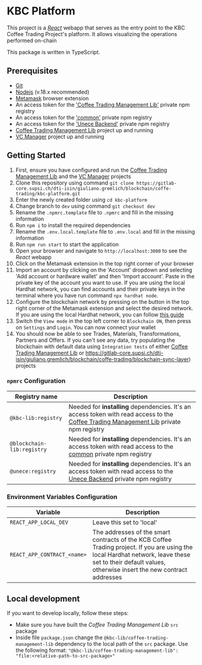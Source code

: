 # KBC Platform

This project is a [_React_](https://reactjs.org/) webapp that serves as the entry point to the KBC Coffee Trading Project's platform. It allows visualizing the operations performed on-chain

This package is written in TypeScript.

## Prerequisites

- [Git](https://git-scm.com/)
- [Nodejs](https://nodejs.org/en) (v.18.x recommended)
- [Metamask](https://metamask.io/) browser extension
- An access token for the ['Coffee Trading Management Lib'](https://gitlab-core.supsi.ch/dti-isin/giuliano.gremlich/blockchain/one-lib-to-rule-them-all/coffee-trading-management-lib) private npm registry
- An access token for the ['common'](https://gitlab-core.supsi.ch/dti-isin/giuliano.gremlich/blockchain/one_lib_to_rule_them_all) private npm registry
- An access token for the ['Unece Backend'](https://gitlab-core.supsi.ch/dti-isin/giuliano.gremlich/blockchain/coffe-trading/unece-backend) private npm registry
- [Coffee Trading Management Lib](https://gitlab-core.supsi.ch/dti-isin/giuliano.gremlich/blockchain/one-lib-to-rule-them-all/coffee-trading-management-lib) project up and running
- [VC Manager](https://gitlab-core.supsi.ch/dti-isin/giuliano.gremlich/blockchain/coffe-trading/vc-manager) project up and running

## Getting Started

1. First, ensure you have configured and run the [Coffee Trading Management Lib](https://gitlab-core.supsi.ch/dti-isin/giuliano.gremlich/blockchain/one-lib-to-rule-them-all/coffee-trading-management-lib) and the [VC Manager](https://gitlab-core.supsi.ch/dti-isin/giuliano.gremlich/blockchain/coffe-trading/vc-manager) projects 
2. Clone this repository using command `git clone https://gitlab-core.supsi.ch/dti-isin/giuliano.gremlich/blockchain/coffe-trading/kbc-platform.git`
3. Enter the newly created folder using `cd kbc-platform`
4. Change branch to `dev` using command `git checkout dev`
5. Rename the `.npmrc.template` file to `.npmrc` and fill in the missing information 
6. Run `npm i` to install the required dependencies 
7. Rename the `.env.local.template` file to `.env.local` and fill in the missing information 
8. Run `npm run start` to start the application 
9. Open your browser and navigate to `http://localhost:3000` to see the _React_ webapp 
10. Click on the Metamask extension in the top right corner of your browser 
11. Import an account by clicking on the 'Account' dropdown and selecting 'Add account or hardware wallet' and then 'Import account'. Paste in the private key of the account you want to use. If you are using the local Hardhat network, you can find accounts and their private keys in the terminal where you have run command `npx hardhat node`. 
12. Configure the blockchain network by pressing on the button in the top right corner of the Metamask extension and select the desired network. If you are using the local Hardhat network, you can follow [this guide](https://support.chainstack.com/hc/en-us/articles/4408642503449-Using-MetaMask-with-a-Hardhat-node)
13. Switch the `View mode` in the top left corner to `Blockchain ON`, then press on `Settings` and `Login`. You can now connect your wallet 
14. You should now be able to see Trades, Materials, Transformations, Partners and Offers. If you can't see any data, try populating the blockchain with default data using `Integration tests` of either [Coffee Trading Management Lib](https://gitlab-core.supsi.ch/dti-isin/giuliano.gremlich/blockchain/one-lib-to-rule-them-all/coffee-trading-management-lib) or https://gitlab-core.supsi.ch/dti-isin/giuliano.gremlich/blockchain/coffe-trading/blockchain-sync-layer) projects

### `npmrc` Configuration
| Registry name              | Description                                                                                                                                                                                                                                                          |
|----------------------------|----------------------------------------------------------------------------------------------------------------------------------------------------------------------------------------------------------------------------------------------------------------------|
| `@kbc-lib:registry`        | Needed for **installing** dependencies. It's an access token with read access to the [Coffee Trading Management Lib](https://gitlab-core.supsi.ch/dti-isin/giuliano.gremlich/blockchain/one-lib-to-rule-them-all/coffee-trading-management-lib) private npm registry |
| `@blockchain-lib:registry` | Needed for **installing** dependencies. It's an access token with read access to the [common](https://gitlab-core.supsi.ch/dti-isin/giuliano.gremlich/blockchain/one_lib_to_rule_them_all) private npm registry                                                      |
| `@unece:registry`          | Needed for **installing** dependencies. It's an access token with read access to the [Unece Backend](https://gitlab-core.supsi.ch/dti-isin/giuliano.gremlich/blockchain/coffe-trading/unece-backend) private npm registry                                            |

### Environment Variables Configuration
| Variable                    | Description                                                                                                                                                                                              |
|-----------------------------|----------------------------------------------------------------------------------------------------------------------------------------------------------------------------------------------------------|
| `REACT_APP_LOCAL_DEV`       | Leave this set to 'local'                                                                                                                                                                                |
| `REACT_APP_CONTRACT_<name>` | The addresses of the smart contracts of the KCB Coffee Trading project. If you are using the local Hardhat network, leave these set to their default values, otherwise insert the new contract addresses |

## Local development
If you want to develop locally, follow these steps:
- Make sure you have built the _Coffee Trading Management Lib_ `src` package
- Inside file `package.json` change the `@kbc-lib/coffee-trading-management-lib` dependency to the local path of the `src` package. Use the following format: `"@kbc-lib/coffee-trading-management-lib": "file:<relative-path-to-src-package>"`